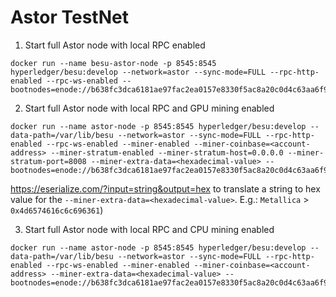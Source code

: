# Astor TestNet

1. Start full Astor node with local RPC enabled

```
docker run --name besu-astor-node -p 8545:8545 hyperledger/besu:develop --network=astor --sync-mode=FULL --rpc-http-enabled --rpc-ws-enabled --bootnodes=enode://b638fc3dca6181ae97fac2ea0157e8330f5ac8a20c0d4c63aa6f98dcbac4e35b4e023f656757b58c1da7a7b2be9ffad9342e0f769b8cf0f5e35ff73116ff7dfd@3.16.171.213:30303
```

2. Start full Astor node with local RPC and GPU mining enabled

```
docker run --name astor-node -p 8545:8545 hyperledger/besu:develop --data-path=/var/lib/besu --network=astor --sync-mode=FULL --rpc-http-enabled --rpc-ws-enabled --miner-enabled --miner-coinbase=<account-address> --miner-stratum-enabled --miner-stratum-host=0.0.0.0 --miner-stratum-port=8008 --miner-extra-data=<hexadecimal-value> --bootnodes=enode://b638fc3dca6181ae97fac2ea0157e8330f5ac8a20c0d4c63aa6f98dcbac4e35b4e023f656757b58c1da7a7b2be9ffad9342e0f769b8cf0f5e35ff73116ff7dfd@3.16.171.213:30303
```

https://eserialize.com/?input=string&output=hex to translate a string to hex value for the `--miner-extra-data=<hexadecimal-value>`. E.g.: `Metallica` > `0x4d6574616c6c696361`)


3. Start full Astor node with local RPC and CPU mining enabled
   
```
docker run --name astor-node -p 8545:8545 hyperledger/besu:develop --data-path=/var/lib/besu --network=astor --sync-mode=FULL --rpc-http-enabled --rpc-ws-enabled --miner-enabled --miner-coinbase=<account-address> --miner-extra-data=<hexadecimal-value> --bootnodes=enode://b638fc3dca6181ae97fac2ea0157e8330f5ac8a20c0d4c63aa6f98dcbac4e35b4e023f656757b58c1da7a7b2be9ffad9342e0f769b8cf0f5e35ff73116ff7dfd@3.16.171.213:30303
```
